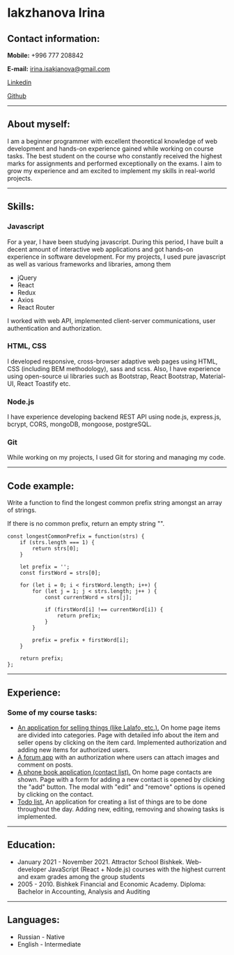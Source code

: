 # Iakzhanova Irina
## Contact information:
**Mobile:** +996 777 208842

**E-mail:** irina.isakjanova@gmail.com

[Linkedin](https://www.linkedin.com/in/irina-isakzhanova-613a5a228)

[Github](https://github.com/iisakjanova)
******
## About myself:
I am a beginner programmer with excellent theoretical knowledge of web development and hands-on experience gained while working on course tasks. The best student on the course who constantly received the highest marks for assignments and performed exceptionally on the exams. I aim to grow my experience and am excited to implement my skills in real-world projects.
******
## Skills:
### Javascript
For a year, I have been studying javascript. During this period, I have built a decent amount of interactive web applications and got hands-on experience in software development. For my projects, I used pure javascript as well as various frameworks and libraries, among them
* jQuery
* React
* Redux
* Axios
* React Router

I worked with web API, implemented client-server communications, user authentication and authorization.
### HTML, CSS
I developed responsive, cross-browser adaptive web pages using HTML, CSS (including BEM methodology), sass and scss. Also, I have experience using open-source ui libraries such as Bootstrap, React Bootstrap, Material-UI, React Toastify etc. 
### Node.js
I have experience developing backend REST API using node.js, express.js, bcrypt, CORS, mongoDB, mongoose, postgreSQL. 
### Git
While working on my projects, I used Git for storing and managing my code.
******
## Code example:
Write a function to find the longest common prefix string amongst an array of strings.

If there is no common prefix, return an empty string "".
```
const longestCommonPrefix = function(strs) {
    if (strs.length === 1) {
        return strs[0];
    }
    
    let prefix = '';
    const firstWord = strs[0];
    
    for (let i = 0; i < firstWord.length; i++) {
        for (let j = 1; j < strs.length; j++ ) {
            const currentWord = strs[j];
            
            if (firstWord[i] !== currentWord[i]) {
                return prefix;
            }
        }
        
        prefix = prefix + firstWord[i];
    }
    
    return prefix;
};
```
******
## Experience:
### Some of my course tasks:
* [An application for selling things (like Lalafo, etc.).](https://github.com/iisakjanova/js_group_10_exam_11_irina_isakzhanova.git
) On home page items are divided into categories.  Page with detailed info about the item and seller opens by clicking on the item card. Implemented authorization and adding new items for authorized users.
* [A forum app](https://github.com/iisakjanova/js_group_10_homework_87_irina_isakzhanova.git) with an authorization where users can attach images and comment on posts.
* [A phone book application (contact list).](https://github.com/iisakjanova/js_group_10_exam_9_irina_isakzhanova.git) On home page contacts are shown. Page with a form for adding a new contact is opened by clicking the "add" button. The modal with "edit" and "remove" options is opened by clicking on the contact.
* [Todo list.](https://github.com/iisakjanova/TodoList.git) An application for creating a list of things are to be done throughout the day. Adding new, editing, removing and showing tasks is implemented.
******
## Education:
* January 2021 - November 2021. Attractor School Bishkek. Web-developer JavaScript (React + Node.js) courses with the highest current and exam grades among the group students
* 2005 - 2010. Bishkek Financial and Economic Academy. Diploma: Bachelor in Accounting, Analysis and Auditing
******
## Languages:
* Russian - Native
* English - Intermediate